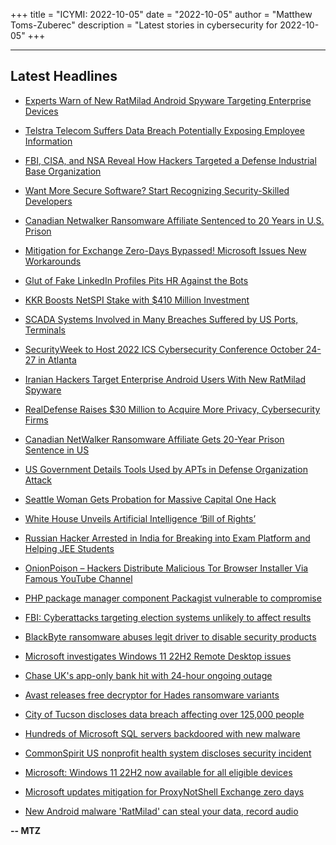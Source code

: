 +++
title = "ICYMI: 2022-10-05"
date = "2022-10-05"
author = "Matthew Toms-Zuberec"
description = "Latest stories in cybersecurity for 2022-10-05"
+++

---------------------------------------------------------------------------
## Latest Headlines
- [Experts Warn of New RatMilad Android Spyware Targeting Enterprise Devices](https://thehackernews.com/2022/10/experts-warn-of-new-ratmilad-android.html)

- [Telstra Telecom Suffers Data Breach Potentially Exposing Employee Information](https://thehackernews.com/2022/10/telstra-telecom-suffers-data-breach.html)

- [FBI, CISA, and NSA Reveal How Hackers Targeted a Defense Industrial Base Organization](https://thehackernews.com/2022/10/fbi-cisa-and-nsa-reveal-how-hackers.html)

- [Want More Secure Software? Start Recognizing Security-Skilled Developers](https://thehackernews.com/2022/10/want-more-secure-software-start.html)

- [Canadian Netwalker Ransomware Affiliate Sentenced to 20 Years in U.S. Prison](https://thehackernews.com/2022/10/canadian-netwalker-ransomware-affiliate.html)

- [Mitigation for Exchange Zero-Days Bypassed! Microsoft Issues New Workarounds](https://thehackernews.com/2022/10/mitigation-for-exchange-zero-days.html)

- [Glut of Fake LinkedIn Profiles Pits HR Against the Bots](https://krebsonsecurity.com/2022/10/glut-of-fake-linkedin-profiles-pits-hr-against-the-bots/)

- [KKR Boosts NetSPI Stake with $410 Million Investment](https://www.securityweek.com/kkr-boosts-netspi-stake-410-million-investment)

- [SCADA Systems Involved in Many Breaches Suffered by US Ports, Terminals](https://www.securityweek.com/scada-systems-involved-many-breaches-suffered-us-ports-terminals)

- [SecurityWeek to Host 2022 ICS Cybersecurity Conference October 24-27 in Atlanta](https://www.securityweek.com/securityweek-host-2022-ics-cybersecurity-conference-october-24-27-atlanta)

- [Iranian Hackers Target Enterprise Android Users With New RatMilad Spyware](https://www.securityweek.com/iranian-hackers-target-enterprise-android-users-new-ratmilad-spyware)

- [RealDefense Raises $30 Million to Acquire More Privacy, Cybersecurity Firms](https://www.securityweek.com/realdefense-raises-30-million-acquire-more-privacy-cybersecurity-firms)

- [Canadian NetWalker Ransomware Affiliate Gets 20-Year Prison Sentence in US](https://www.securityweek.com/canadian-netwalker-ransomware-affiliate-gets-20-year-prison-sentence-us)

- [US Government Details Tools Used by APTs in Defense Organization Attack](https://www.securityweek.com/us-government-details-tools-used-apts-defense-organization-attack)

- [Seattle Woman Gets Probation for Massive Capital One Hack](https://www.securityweek.com/seattle-woman-gets-probation-massive-capital-one-hack)

- [White House Unveils Artificial Intelligence ‘Bill of Rights’](https://www.securityweek.com/white-house-unveils-artificial-intelligence-%E2%80%98bill-rights%E2%80%99)

- [Russian Hacker Arrested in India for Breaking into Exam Platform and Helping JEE Students](https://cybersecuritynews.com/russian-hacker-arrested-in-india/)

- [OnionPoison – Hackers Distribute Malicious Tor Browser Installer Via Famous YouTube Channel](https://cybersecuritynews.com/onionpoison-chain/)

- [PHP package manager component Packagist vulnerable to compromise](https://portswigger.net/daily-swig/php-package-manager-component-packagist-vulnerable-to-compromise)

- [FBI: Cyberattacks targeting election systems unlikely to affect results](https://www.bleepingcomputer.com/news/security/fbi-cyberattacks-targeting-election-systems-unlikely-to-affect-results/)

- [BlackByte ransomware abuses legit driver to disable security products](https://www.bleepingcomputer.com/news/security/blackbyte-ransomware-abuses-legit-driver-to-disable-security-products/)

- [Microsoft investigates Windows 11 22H2 Remote Desktop issues](https://www.bleepingcomputer.com/news/microsoft/microsoft-investigates-windows-11-22h2-remote-desktop-issues/)

- [Chase UK's app-only bank hit with 24-hour ongoing outage](https://www.bleepingcomputer.com/news/technology/chase-uks-app-only-bank-hit-with-24-hour-ongoing-outage/)

- [Avast releases free decryptor for Hades ransomware variants](https://www.bleepingcomputer.com/news/security/avast-releases-free-decryptor-for-hades-ransomware-variants/)

- [City of Tucson discloses data breach affecting over 125,000 people](https://www.bleepingcomputer.com/news/security/city-of-tucson-discloses-data-breach-affecting-over-125-000-people/)

- [Hundreds of Microsoft SQL servers backdoored with new malware](https://www.bleepingcomputer.com/news/security/hundreds-of-microsoft-sql-servers-backdoored-with-new-malware/)

- [CommonSpirit US nonprofit health system discloses security incident](https://www.bleepingcomputer.com/news/security/commonspirit-us-nonprofit-health-system-discloses-security-incident/)

- [Microsoft: Windows 11 22H2 now available for all eligible devices](https://www.bleepingcomputer.com/news/microsoft/microsoft-windows-11-22h2-now-available-for-all-eligible-devices/)

- [Microsoft updates mitigation for ProxyNotShell Exchange zero days](https://www.bleepingcomputer.com/news/security/microsoft-updates-mitigation-for-proxynotshell-exchange-zero-days/)

- [New Android malware 'RatMilad' can steal your data, record audio](https://www.bleepingcomputer.com/news/security/new-android-malware-ratmilad-can-steal-your-data-record-audio/)

**-- MTZ**